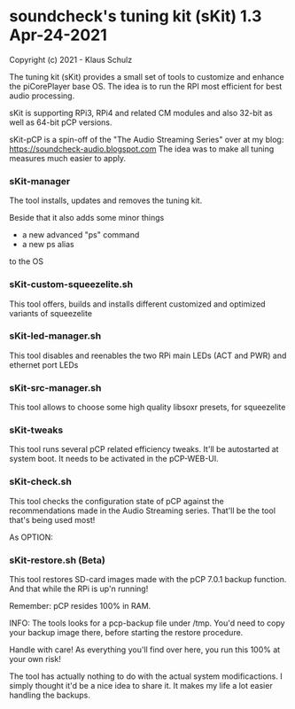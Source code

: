 # soundcheck's tuning kit  (sKit)  1.3   Apr-24-2021

Copyright (c) 2021 - Klaus Schulz


The tuning kit (sKit) provides a small set of tools to customize and enhance
the piCorePlayer base OS. The idea is to run the RPI most efficient for best
audio processing.

sKit is supporting RPi3, RPi4 and related CM modules and also 32-bit as well
as 64-bit pCP versions.

sKit-pCP is a spin-off of the "The Audio Streaming Series" 
over at my blog: https://soundcheck-audio.blogspot.com 
The idea was to make all tuning measures much easier to apply.


### sKit-manager

The tool installs, updates and removes the tuning kit.

Beside that it also adds some minor things 

  * a new advanced "ps" command
  * a new ps alias

to the OS




### sKit-custom-squeezelite.sh

This tool offers, builds and installs different customized and optimized variants of squeezelite 




### sKit-led-manager.sh

This tool disables and reenables the two RPi main LEDs (ACT and PWR) and ethernet port LEDs




### sKit-src-manager.sh

This tool allows to choose some high quality libsoxr presets, for squeezelite



### sKit-tweaks

This tool runs several pCP related efficiency tweaks. 
It'll be autostarted at system boot. It needs to be activated in the pCP-WEB-UI.



### sKit-check.sh

This tool checks the configuration state of pCP against the recommendations made in the
Audio Streaming series. That'll be the tool that's being used most!


As OPTION:


### sKit-restore.sh (Beta)

This tool restores SD-card images made with the pCP 7.0.1 backup function. And that while the
RPi is up'n running! 

Remember: pCP resides 100% in RAM.

INFO: The tools looks for a pcp-backup file under /tmp. You'd need to copy your backup image there,
before starting the restore procedure.


Handle with care! As everything you'll find over here, you run this 100% at your own risk!

The tool has actually nothing to do with the actual system modificactions. 
I simply thought it'd be a nice idea to share it. It makes my life a lot easier handling the backups.






